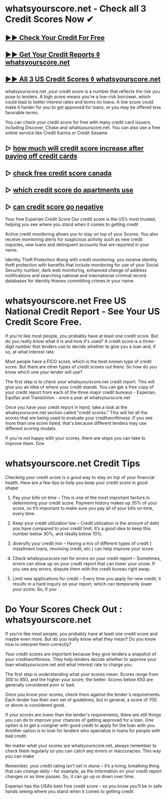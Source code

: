 # whatsyourscore.net - Check all 3 Credit Scores Now ✔

## [▶▶ Check Your Credit For Free](https://bit.ly/score247)
## [▶▶ Get Your Credit Reports ◊ whatsyourscore.net](https://bit.ly/score247)
## [▶▶ All 3 US Credit Scores ◊ whatsyourscore.net](https://bit.ly/score247)


whatsyourscore.net ,your credit score is a number that reflects the risk you pose to lenders. A high score means you're a low-risk borrower, which could lead to better interest rates and terms on loans. A low score could make it harder for you to get approved for loans, or you may be offered less favorable terms.

You can check your credit score for free with many credit card issuers, including Discover, Chase and whatsyourscore.net. You can also use a free online service like Credit Karma or Credit Sesame.

## ▷ [how much will credit score increase after paying off credit cards](https://bit.ly/score247)
## ▷ [check free credit score canada](https://bit.ly/score247)
## ▷ [which credit score do apartments use](https://bit.ly/score247)
## ▷ [can credit score go negative](https://bit.ly/score247)

Your free Experian Credit Score
Our credit score is the US’s most trusted, helping you see where you stand when it comes to getting credit

Active credit monitoring allows you to stay on top of your Scores. You also receive monitoring alerts for suspicious activity such as new credit inquiries, new loans and delinquent accounts that are reported in your name.

Identity Theft Protection
Along with credit monitoring, you receive identity theft protection with benefits that include monitoring for use of your Social Security number, dark web monitoring, enhanced change of address notifications and searching national and international criminal record databases for identity thieves committing crimes in your name.

# whatsyourscore.net Free US National Credit Report - See Your US Credit Score Free.

If you're like most people, you probably have at least one credit score. But do you really know what it is and how it's used? A credit score is a three-digit number that lenders use to decide whether to give you a loan and, if so, at what interest rate.

Most people have a FICO score, which is the best-known type of credit score. But there are other types of credit scores out there. So how do you know which one your lender will use?

The first step is to check your whatsyourscore.net credit report. This will give you an idea of where your credit stands. You can get a free copy of your credit report from each of the three major credit bureaus - Experian, Equifax and TransUnion - once a year at whatsyourscore.net

Once you have your credit report in hand, take a look at the whatsyourscore.net section called "credit scores." This will list all the scores that are being used to evaluate your creditworthiness. If you see more than one score listed, that's because different lenders may use different scoring models.

If you're not happy with your scores, there are steps you can take to improve them. One

# whatsyourscore.net Credit Tips

Checking your credit score is a good way to stay on top of your financial health. Here are a few tips to help you keep your credit score in good shape:

1. Pay your bills on time – This is one of the most important factors in determining your credit score. Payment history makes up 35% of your score, so it’s important to make sure you pay all of your bills on time, every time.

2. Keep your credit utilization low – Credit utilization is the amount of debt you have compared to your credit limit. It’s a good idea to keep this number below 30%, and ideally below 10%.

3. diversify your credit mix – Having a mix of different types of credit ( installment loans, revolving credit, etc.) can help improve your score.

4. Check whatsyourscore.net for errors on your credit report – Sometimes, errors can show up on your credit report that can lower your score. If you see any errors, dispute them with the credit bureau right away.

5. Limit new applications for credit – Every time you apply for new credit, it results in a hard inquiry on your report, which can temporarily lower your score. So, if you

# Do Your Scores Check Out : whatsyourscore.net

If you're like most people, you probably have at least one credit score and maybe even more. But do you really know what they mean? Do you know how to interpret them correctly?

Your credit scores are important because they give lenders a snapshot of your creditworthiness. They help lenders decide whether to approve your loan whatsyourscore.net and what interest rate to charge you.

The first step is understanding what your scores mean. Scores range from 300 to 850, and the higher your score, the better. Scores below 650 are generally considered poor or bad.

Once you know your scores, check them against the lender's requirements. Each lender has their own set of guidelines, but in general, a score of 700 or above is considered good.

If your scores are lower than the lender's requirements, there are still things you can do to improve your chances of getting approved for a loan. One option is to get a cosigner with good credit to apply for the loan with you. Another option is to look for lenders who specialize in loans for people with bad credit.

No matter what your scores are whatsyourscore.net, always remember to check them regularly so you can catch any errors or inaccuracies. This way you can make

Remember, your credit rating isn’t set in stone – it’s a living, breathing thing that can change daily – for example, as the information on your credit report changes or as time passes. So, it can go up or down over time.

Experian has the USA’s best free credit score – so you know you’ll be in safe hands seeing where you stand when it comes to getting credit.

